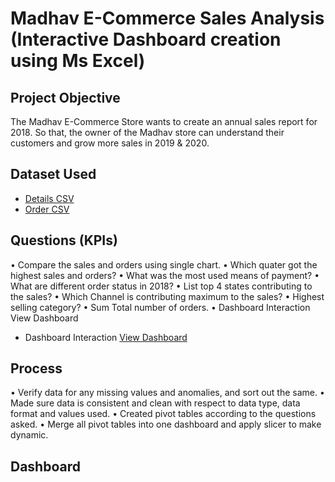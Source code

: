 # Madhav E-Commerce Sales Analysis (Interactive Dashboard creation using Ms Excel)
## Project Objective 
The Madhav E-Commerce Store wants to create an annual sales report for 2018. So that, the owner of the Madhav store can understand their customers and grow more sales in 2019 & 2020.
## Dataset Used 
- <a href="https://github.com/Nishant1O1/Online-Sales-Dashboard/blob/main/Details.csv">Details CSV</a>
- <a href="https://github.com/Nishant1O1/Online-Sales-Dashboard/blob/main/Orders.csv">Order CSV</a>

## Questions (KPIs)
•	Compare the sales and orders using single chart.
•	Which quater got the highest sales and orders?
•	What was the most used means of payment?
•	What are different order status in 2018?
•	List top 4 states contributing to the sales?
•	Which Channel is contributing maximum to the sales?
•	Highest selling category?
•	Sum Total number of orders.
•	Dashboard Interaction View Dashboard

- Dashboard Interaction <a href="https://github.com/Nishant1O1/Online-Sales-Dashboard/blob/main/Dasboard%20screenshot.png"> View Dashboard</a>

## Process
•	Verify data for any missing values and anomalies, and sort out the same.
•	Made sure data is consistent and clean with respect to data type, data format and values used.
•	Created pivot tables according to the questions asked.
•	Merge all pivot tables into one dashboard and apply slicer to make dynamic.

## Dashboard




